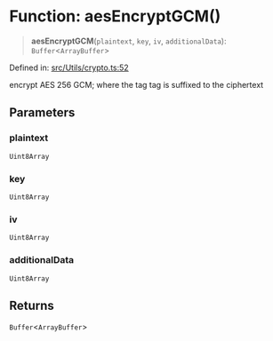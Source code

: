 # Function: aesEncryptGCM()

> **aesEncryptGCM**(`plaintext`, `key`, `iv`, `additionalData`): `Buffer`\<`ArrayBuffer`\>

Defined in: [src/Utils/crypto.ts:52](https://github.com/Fokusdotid/bail/blob/82f46c566476ac566bfd781dede14412fcdfb787/src/Utils/crypto.ts#L52)

encrypt AES 256 GCM;
where the tag tag is suffixed to the ciphertext

## Parameters

### plaintext

`Uint8Array`

### key

`Uint8Array`

### iv

`Uint8Array`

### additionalData

`Uint8Array`

## Returns

`Buffer`\<`ArrayBuffer`\>
